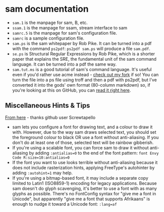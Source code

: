 # sam documentation

* `sam.1` is the manpage for sam, B, etc.
* `ssam.1` is the manpage for ssam, stream interface to sam
* `samrc.5` is the manpage for sam's configuration file.
* `samrc` is a sample configuration file.
* `sam.ps` is the sam whitepaper by Rob Pike. It can be turned into a pdf with
  the command `ps2pdf`: `ps2pdf sam.ps` will produce a file `sam.pdf`.
* `se.ps` is Structural Regular Expressions by Rob Pike, which is a shorter
  paper that explains the SRE, the fundamental unit of the sam command
  language. It can be turned into a pdf the same way.
* `sam.tut.ms` is a good tutorial of sam's command language. It's useful even if
  you'd rather use acme instead - [check out my fork][acme2k] if so! You can
  turn the file into a ps file using troff and then a pdf with ps2pdf, but I've
  converted it into the gods' own format (80-column markdown) so, if you're
  looking at this on GitHub, you can [read it right here](sam_tut.md).

[acme2k]: https://github.com/japanoise/acme2k

## Miscellaneous Hints & Tips

[From here](https://github.com/deadpixi/sam/issues/63) - thanks github user
Screwtapello

* sam lets you configure a font for drawing text, and a colour to draw it
  with. However, due to the way sam draws selected text, you should set the
  foreground colour to black OR use a font without anti-aliasing. If you don't
  do at least one of those, selected text will be rainbow gibberish.
* If you're using a scalable font, you can force sam to draw it without
  anti-aliasing by adding `:antialias=0` to the end of the font pattern: `font
  Envy Code R:size=10:antialias=0`
* If the font you want to use looks terrible without anti-aliasing because it
  does not include rasterization hints, applying FreeType's autohinter by adding
  `:autohint=1` may help.
* If you're using a bitmap-based font, it may include a separate copy limited to
  Latin1 (ISO8859-1) encoding for legacy applications. Because sam doesn't do
  glyph scavenging, it's better to use a font with as many glyphs as
  possible. There's no FontConfig syntax for "give me a font in Unicode", but
  apparently "give me a font that supports Afrikaans" is enough to nudge it
  toward a Unicode font: `:lang=af`
